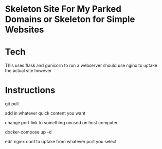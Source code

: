 # Skeleton Site For My Parked Domains or Skeleton for Simple Websites


# Tech

This uses flask and gunicorn to run a webserver
should use nginx to uptake the actual site however



# Instructions
git pull

add in whatever quick content you want

change port link to something unused on host computer

docker-compose up -d

edit nginx conf to uptake from whatever port you select
